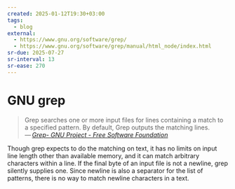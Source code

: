 ```yaml
---
created: 2025-01-12T19:30+03:00
tags:
  - blog
external:
  - https://www.gnu.org/software/grep/
  - https://www.gnu.org/software/grep/manual/html_node/index.html
sr-due: 2025-07-27
sr-interval: 13
sr-ease: 270
---
```


# GNU grep

> Grep searches one or more input files for lines containing a match to a
> specified pattern. By default, Grep outputs the matching lines.\
> — <cite>[Grep- GNU Project - Free Software Foundation](https://www.gnu.org/software/grep/)</cite>

Though grep expects to do the matching on text, it has no limits on input line
length other than available memory, and it can match arbitrary characters within
a line. If the final byte of an input file is not a newline, grep silently
supplies one. Since newline is also a separator for the list of patterns, there
is no way to match newline characters in a text.
